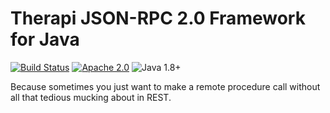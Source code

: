 # Therapi JSON-RPC 2.0 Framework for Java

[![Build Status](https://travis-ci.org/dnault/therapi-json-rpc.svg?branch=master)](https://travis-ci.org/dnault/therapi-json-rpc)
[![Apache 2.0](https://img.shields.io/badge/license-Apache%202.0-blue.svg)](http://www.apache.org/licenses/LICENSE-2.0)
![Java 1.8+](https://img.shields.io/badge/java-1.8+-lightgray.svg)


Because sometimes you just want to make a remote procedure call without all that tedious mucking about in REST.
